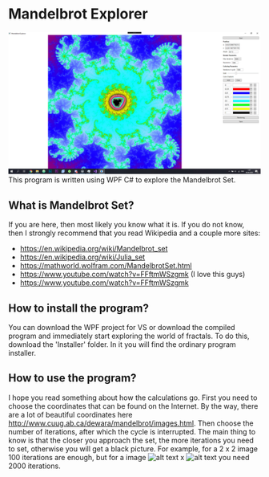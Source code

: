 # Mandelbrot Explorer
![alt text](/Img/Program.jpg)
This program is written using WPF C# to explore the Mandelbrot Set. 

## What is Mandelbrot Set?

If you are here, then most likely you know what it is. If you do not know, then I strongly recommend that you read Wikipedia and a couple more sites:
- https://en.wikipedia.org/wiki/Mandelbrot_set
- https://en.wikipedia.org/wiki/Julia_set
- https://mathworld.wolfram.com/MandelbrotSet.html
- https://www.youtube.com/watch?v=FFftmWSzgmk (I love this guys)
- https://www.youtube.com/watch?v=FFftmWSzgmk

## How to install the program?

You can download the WPF project for VS or download the compiled program and immediately start exploring the world of fractals. To do this, download the 'Installer' folder. In it you will find the ordinary program installer.

## How to use the program?

I hope you read something about how the calculations go. First you need to choose the coordinates that can be found on the Internet. By the way, there are a lot of beautiful coordinates here http://www.cuug.ab.ca/dewara/mandelbrot/images.html.
Then choose the number of iterations, after which the cycle is interrupted. The main thing to know is that the closer you approach the set, the more iterations you need to set, otherwise you will get a black picture. For example, for a 2 x 2 image 100 iterations are enough, but for a image ![alt text](https://bit.ly/2JKKtkY) x ![alt text](https://bit.ly/2JKKtkY) you need 2000 iterations.

